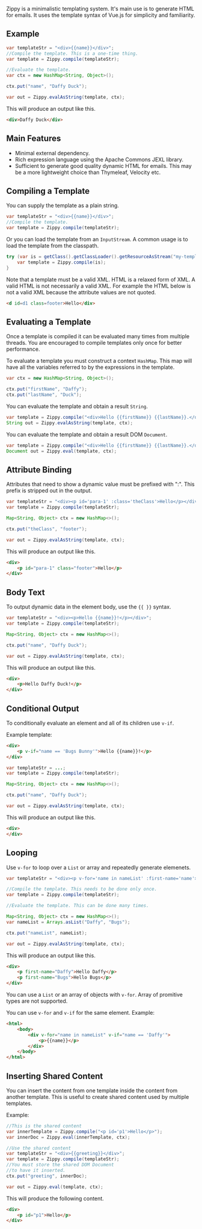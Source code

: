 Zippy is a minimalistic templating system. It's main use is to generate HTML for emails. It uses
the template syntax of Vue.js for simplicity and familiarity.

## Example

```java
var templateStr = "<div>{{name}}</div>";
//Compile the template. This is a one-time thing.
var template = Zippy.compile(templateStr);

//Evaluate the template.
var ctx = new HashMap<String, Object>();

ctx.put("name", "Daffy Duck");

var out = Zippy.evalAsString(template, ctx);
```

This will produce an output like this.

```html
<div>Daffy Duck</div>
```

## Main Features

- Minimal external dependency.
- Rich expression language using the Apache Commons JEXL library.
- Sufficient to generate good quality dynamic HTML for emails. This may be a more
lightweight choice than Thymeleaf, Velocity etc.

## Compiling a Template
You can supply the template as a plain string.

```java
var templateStr = "<div>{{name}}</div>";
//Compile the template.
var template = Zippy.compile(templateStr);
```

Or you can load the template from an ``InputStream``. A common usage is to load the template from the classpath.

```java
try (var is = getClass().getClassLoader().getResourceAsStream("my-template.html")) {
    var template = Zippy.compile(is);
}
```

Note that a template must be a valid XML. HTML is a relaxed form of XML. A valid HTML is not necessarily a valid XML. For example the HTML below is not a valid XML because the attribute values are not quoted.

```html
<d id=d1 class=footer>Hello</div>
```

## Evaluating a Template
Once a template is compiled it can be evaluated many times from multiple threads. You are encouraged to compile templates only once for better performance.

To evaluate a template you must construct a context ``HashMap``. This map will have all the variables referred to by the expressions in the template.

```java
var ctx = new HashMap<String, Object>();

ctx.put("firstName", "Daffy");
ctx.put("lastName", "Duck");
```

You can evaluate the template and obtain a result ``String``.

```java
var template = Zippy.compile("<div>Hello {{firstName}} {{lastName}}.</div>");
String out = Zippy.evalAsString(template, ctx);
```

You can evaluate the template and obtain a result DOM ``Document``.

```java
var template = Zippy.compile("<div>Hello {{firstName}} {{lastName}}.</div>");
Document out = Zippy.eval(template, ctx);
```

## Attribute Binding
Attributes that need to show a dynamic value must be prefixed with ":". This prefix is stripped out in the output.

```java
var templateStr = "<div><p id='para-1' :class='theClass'>Hello</p></div>";
var template = Zippy.compile(templateStr);

Map<String, Object> ctx = new HashMap<>();

ctx.put("theClass", "footer");

var out = Zippy.evalAsString(template, ctx);
```

This will produce an output like this.

```html
<div>
    <p id="para-1" class="footer">Hello</p>
</div>
```

## Body Text
To output dynamic data in the element body, use the ``{{ }}`` syntax.

```java
var templateStr = "<div><p>Hello {{name}}!</p></div>";
var template = Zippy.compile(templateStr);

Map<String, Object> ctx = new HashMap<>();

ctx.put("name", "Daffy Duck");

var out = Zippy.evalAsString(template, ctx);
```

This will produce an output like this.

```html
<div>
    <p>Hello Daffy Duck!</p>
</div>
```

## Conditional Output
To conditionally evaluate an element and all of its children use ``v-if``.

Example template:

```html
<div>
    <p v-if="name == 'Bugs Bunny'">Hello {{name}}!</p>
</div>
```

```java
var templateStr = ...;
var template = Zippy.compile(templateStr);

Map<String, Object> ctx = new HashMap<>();

ctx.put("name", "Daffy Duck");

var out = Zippy.evalAsString(template, ctx);
```

This will produce an output like this.

```html
<div>
</div>
```

## Looping

Use ``v-for`` to loop over a ``List`` or array and repeatedly generate elemenets.


```java
var templateStr = "<div><p v-for='name in nameList' :first-name='name'>Hello {{name}}</p></div>";

//Compile the template. This needs to be done only once.
var template = Zippy.compile(templateStr);

//Evaluate the template. This can be done many times.

Map<String, Object> ctx = new HashMap<>();
var nameList = Arrays.asList("Daffy", "Bugs");

ctx.put("nameList", nameList);

var out = Zippy.evalAsString(template, ctx);
```

This will produce an output like this.

```html
<div>
    <p first-name="Daffy">Hello Daffy</p>
    <p first-name="Bugs">Hello Bugs</p>
</div>
```

You can use a ``List`` or an array of objects with ``v-for``. Array of promitive types are not
supported.

You can use ``v-for`` and ``v-if`` for the same element. Example:

```html
<html>
    <body>
        <div v-for="name in nameList" v-if="name == 'Daffy'">
            <p>{{name}}</p>
        </div>
    </body>
</html>
```

## Inserting Shared Content
You can insert the content from one template inside the content from another template. This is useful to create shared content used by multiple templates.

Example:

```java
//This is the shared content
var innerTemplate = Zippy.compile("<p id='p1'>Hello</p>");
var innerDoc = Zippy.eval(innerTemplate, ctx);

//Use the shared content
var templateStr = "<div>{{greeting}}</div>";
var template = Zippy.compile(templateStr);
//You must store the shared DOM Document
//to have it inserted.
ctx.put("greeting", innerDoc);

var out = Zippy.eval(template, ctx);
```

This will produce the following content.

```html
<div>
    <p id="p1">Hello</p>
</div>
```